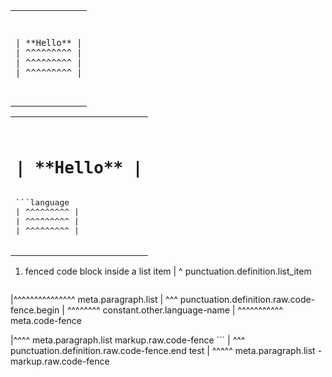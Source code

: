 
<table><tr><td>
<pre>

```language
| **Hello** |
| ^^^^^^^^^ |
| ^^^^^^^^^ |
| ^^^^^^^^^ |
```
</pre>
</td></tr></table>


<table><tr><td>
<pre>

<center><h1>| **Hello** |</h1></center>
```language
| ^^^^^^^^^ |
| ^^^^^^^^^ |
| ^^^^^^^^^ |

</pre>
</td></tr></table>

 1. fenced code block inside a list item
| ^ punctuation.definition.list_item
    ```language
|^^^^^^^^^^^^^^^ meta.paragraph.list
|   ^^^ punctuation.definition.raw.code-fence.begin
|      ^^^^^^^^ constant.other.language-name
|   ^^^^^^^^^^^ meta.code-fence
    
|^^^^ meta.paragraph.list markup.raw.code-fence
    ```
|   ^^^ punctuation.definition.raw.code-fence.end
    test
|   ^^^^^ meta.paragraph.list - markup.raw.code-fence
